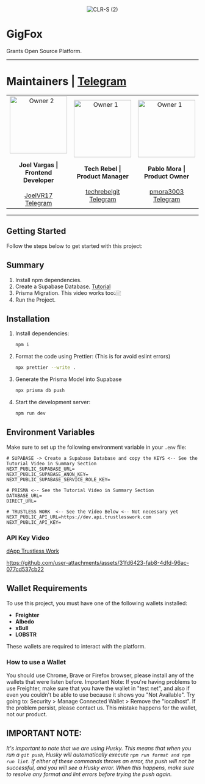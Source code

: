 <p align="center"> <img src="https://github.com/user-attachments/assets/25cfd5b8-e303-4af6-920e-e42d1ac8d418" alt="CLR-S (2)"> </p>

# GigFox

Grants Open Source Platform.

---

# Maintainers | [Telegram](https://t.me/gigifox25)

<table align="center">
  <tr>
    <td align="center">
      <img src="https://github.com/user-attachments/assets/e245e8af-6f6f-4a0a-a37f-df132e9b4986" alt="Owner 2" width="150" />
      <br /><br />
      <strong>Joel Vargas | Frontend Developer</strong>
      <br /><br />
      <a href="https://github.com/JoelVR17" target="_blank">JoelVR17</a>
      <br />
      <a href="https://t.me/joelvr20" target="_blank">Telegram</a>
    </td>
    <td align="center">
      <img src="https://github.com/user-attachments/assets/6b97e15f-9954-47d0-81b5-49f83bed5e4b" alt="Owner 1" width="150" />
      <br /><br />
      <strong>Tech Rebel | Product Manager</strong>
      <br /><br />
      <a href="https://github.com/techrebelgit" target="_blank">techrebelgit</a>
      <br />
      <a href="https://t.me/Tech_Rebel" target="_blank">Telegram</a>
    </td>
    <td align="center">
      <img src="https://github.com/user-attachments/assets/447fd30d-25a6-46b9-9597-b6046581a06c" alt="Owner 1" width="150" />
      <br /><br />
      <strong>Pablo Mora | Product Owner</strong>
      <br /><br />
      <a href="https://github.com/pmora3003" target="_blank">pmora3003</a>
      <br />
      <a href="https://t.me/pablomora3003" target="_blank">Telegram</a>
    </td>
  </tr>
</table>

---

## Getting Started

Follow the steps below to get started with this project:

## Summary

1. Install npm dependencies.
2. Create a Supabase Database. [Tutorial](https://youtu.be/jA2-IwR0zjk)
3. Prisma Migration. This video works too👆🏼      
4. Run the Project.

## Installation

1. Install dependencies:

   ```bash
   npm i
   ```

2. Format the code using Prettier: (This is for avoid eslint errors)

   ```bash
   npx prettier --write .
   ```

3. Generate the Prisma Model into Supabase

    ```bash
   npx prisma db push
   ```

4. Start the development server:

   ```bash
   npm run dev
   ```

## Environment Variables

Make sure to set up the following environment variable in your `.env` file:

```
# SUPABASE -> Create a Supabase Database and copy the KEYS <-- See the Tutorial Video in Summary Section
NEXT_PUBLIC_SUPABASE_URL=
NEXT_PUBLIC_SUPABASE_ANON_KEY=
NEXT_PUBLIC_SUPABASE_SERVICE_ROLE_KEY=

# PRISMA <-- See the Tutorial Video in Summary Section
DATABASE_URL=
DIRECT_URL=

# TRUSTLESS WORK  <-- See the Video Below <-- Not necessary yet
NEXT_PUBLIC_API_URL=https://dev.api.trustlesswork.com
NEXT_PUBLIC_API_KEY=
```

### API Key Video

[dApp Trustless Work](https://dapp.trustlesswork.com)

https://github.com/user-attachments/assets/31fd6423-fab8-4dfd-96ac-077cd537cb22


## Wallet Requirements

To use this project, you must have one of the following wallets installed:

- **Freighter**
- **Albedo**
- **xBull**
- **LOBSTR**

These wallets are required to interact with the platform.

### How to use a Wallet

You should use Chrome, Brave or Firefox browser, please install any of the wallets that were listen before.
Important Note: If you're having problems to use Freighter, make sure that you have the wallet in "test net", and also if even you couldn't be able to use because it shows you "Not Available". Try going to: Security > Manage Connected Wallet > Remove the "localhost". If the problem persist, please contact us. This mistake happens for the wallet, not our product.

## IMPORTANT NOTE:

_It's important to note that we are using Husky. This means that when you run a `git push`, Husky will automatically execute `npm run format and npm run lint`. If either of these commands throws an error, the push will not be successful, and you will see a Husky error. When this happens, make sure to resolve any format and lint errors before trying the push again._
